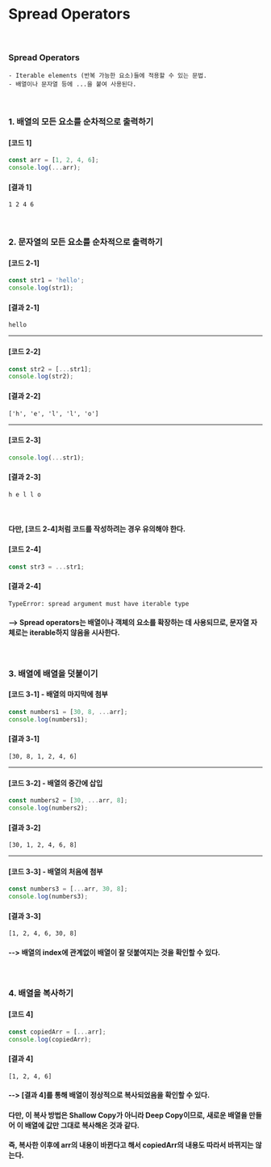 # Spread Operators
<br/>

### Spread Operators
    - Iterable elements (반복 가능한 요소)들에 적용할 수 있는 문법.
    - 배열이나 문자열 등에 ...을 붙여 사용된다.
<br/>

### 1. 배열의 모든 요소를 순차적으로 출력하기
#### [코드 1]
```javascript
const arr = [1, 2, 4, 6];
console.log(...arr);
```
#### [결과 1]
    1 2 4 6
<br/>

### 2. 문자열의 모든 요소를 순차적으로 출력하기
#### [코드 2-1]
```javascript
const str1 = 'hello';
console.log(str1);
```
#### [결과 2-1]
    hello
---
#### [코드 2-2]
```javascript
const str2 = [...str1];
console.log(str2);
```
#### [결과 2-2]
    ['h', 'e', 'l', 'l', 'o']
---
#### [코드 2-3]
```javascript
console.log(...str1);
```
#### [결과 2-3]
    h e l l o
<br/>

#### 다만, [코드 2-4]처럼 코드를 작성하려는 경우 유의해야 한다.
#### [코드 2-4]
```javascript
const str3 = ...str1;
```
#### [결과 2-4]
    TypeError: spread argument must have iterable type
#### --> Spread operators는 배열이나 객체의 요소를 확장하는 데 사용되므로, 문자열 자체로는 iterable하지 않음을 시사한다.
<br/>

### 3. 배열에 배열을 덧붙이기
#### [코드 3-1] - 배열의 마지막에 첨부
```javascript
const numbers1 = [30, 8, ...arr];
console.log(numbers1);
```
#### [결과 3-1]
    [30, 8, 1, 2, 4, 6]
---
#### [코드 3-2] - 배열의 중간에 삽입
```javascript
const numbers2 = [30, ...arr, 8];
console.log(numbers2);
```
#### [결과 3-2]
    [30, 1, 2, 4, 6, 8]
---
#### [코드 3-3] - 배열의 처음에 첨부
```javascript
const numbers3 = [...arr, 30, 8];
console.log(numbers3);
```
#### [결과 3-3]
    [1, 2, 4, 6, 30, 8]
#### --> 배열의 index에 관계없이 배열이 잘 덧붙여지는 것을 확인할 수 있다.
<br/>

### 4. 배열을 복사하기
#### [코드 4]
```javascript
const copiedArr = [...arr];
console.log(copiedArr);
```
#### [결과 4]
    [1, 2, 4, 6]
#### --> [결과 4]를 통해 배열이 정상적으로 복사되었음을 확인할 수 있다.
####      다만, 이 복사 방법은 Shallow Copy가 아니라 Deep Copy이므로, 새로운 배열을 만들어 이 배열에 값만 그대로 복사해온 것과 같다.
#### 즉, 복사한 이후에 arr의 내용이 바뀐다고 해서 copiedArr의 내용도 따라서 바뀌지는 않는다.



